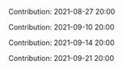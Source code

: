 Contribution: 2021-08-27 20:00

Contribution: 2021-09-10 20:00

Contribution: 2021-09-14 20:00

Contribution: 2021-09-21 20:00


